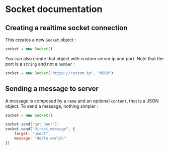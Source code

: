 # Socket documentation

## Creating a realtime socket connection

This creates a new `Socket` object :

```javascript
socket = new Socket()
```

You can also create that object with custom server ip and port.
Note that the port is a `string` and not a `number` :

```javascript
socket = new Socket("https://custom.ip", "8080")
```

## Sending a message to server

A message is composed by a `name` and an optional `content`, that is a JSON object.
To send a message, nothing simpler :

```javascript
socket = new Socket()

socket.send("get_hour");
socket.send("direct_message", {
    target: "user1",
    message: "Hello world!"
})
```
